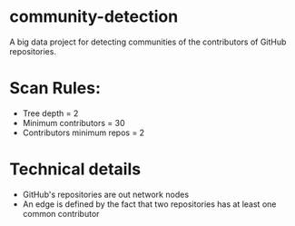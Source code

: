 # community-detection
A big data project for detecting communities of the contributors of GitHub repositories.

# Scan Rules:
- Tree depth = 2
- Minimum contributors = 30 
- Contributors minimum repos = 2


# Technical details 
- GitHub's repositories are out network nodes
- An edge is defined by the fact that two repositories has at least one common contributor